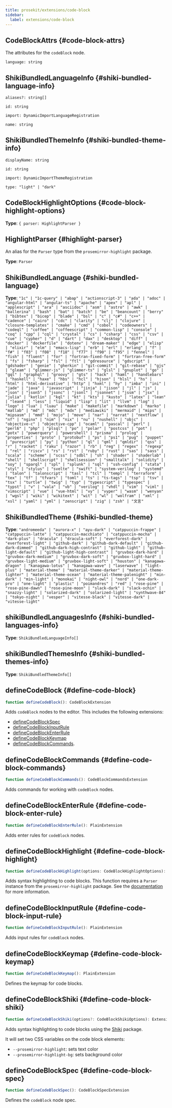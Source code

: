 ```yaml
---
title: prosekit/extensions/code-block
sidebar:
  label: extensions/code-block
---
```



## CodeBlockAttrs {#code-block-attrs}

The attributes for the `codeBlock` node.

<dl>

<dt>

`language: string`

</dt>

<dd>

</dd>

</dl>

## ShikiBundledLanguageInfo {#shiki-bundled-language-info}

<dl>

<dt>

`aliases?: string[]`

</dt>

<dd>

</dd>

<dt>

`id: string`

</dt>

<dd>

</dd>

<dt>

`import: DynamicImportLanguageRegistration`

</dt>

<dd>

</dd>

<dt>

`name: string`

</dt>

<dd>

</dd>

</dl>

## ShikiBundledThemeInfo {#shiki-bundled-theme-info}

<dl>

<dt>

`displayName: string`

</dt>

<dd>

</dd>

<dt>

`id: string`

</dt>

<dd>

</dd>

<dt>

`import: DynamicImportThemeRegistration`

</dt>

<dd>

</dd>

<dt>

`type: "light" | "dark"`

</dt>

<dd>

</dd>

</dl>

## CodeBlockHighlightOptions {#code-block-highlight-options}

**Type**: `{ parser: HighlightParser }`

## HighlightParser {#highlight-parser}

An alias for the `Parser` type from the `prosemirror-highlight` package.

**Type**: `Parser`

## ShikiBundledLanguage {#shiki-bundled-language}

**Type**: `"1c" | "1c-query" | "abap" | "actionscript-3" | "ada" | "adoc" | "angular-html" | "angular-ts" | "apache" | "apex" | "apl" | "applescript" | "ara" | "asciidoc" | "asm" | "astro" | "awk" | "ballerina" | "bash" | "bat" | "batch" | "be" | "beancount" | "berry" | "bibtex" | "bicep" | "blade" | "bsl" | "c" | "c#" | "c++" | "cadence" | "cairo" | "cdc" | "clarity" | "clj" | "clojure" | "closure-templates" | "cmake" | "cmd" | "cobol" | "codeowners" | "codeql" | "coffee" | "coffeescript" | "common-lisp" | "console" | "coq" | "cpp" | "cql" | "crystal" | "cs" | "csharp" | "css" | "csv" | "cue" | "cypher" | "d" | "dart" | "dax" | "desktop" | "diff" | "docker" | "dockerfile" | "dotenv" | "dream-maker" | "edge" | "elisp" | "elixir" | "elm" | "emacs-lisp" | "erb" | "erl" | "erlang" | "f" | "f#" | "f03" | "f08" | "f18" | "f77" | "f90" | "f95" | "fennel" | "fish" | "fluent" | "for" | "fortran-fixed-form" | "fortran-free-form" | "fs" | "fsharp" | "fsl" | "ftl" | "gdresource" | "gdscript" | "gdshader" | "genie" | "gherkin" | "git-commit" | "git-rebase" | "gjs" | "gleam" | "glimmer-js" | "glimmer-ts" | "glsl" | "gnuplot" | "go" | "gql" | "graphql" | "groovy" | "gts" | "hack" | "haml" | "handlebars" | "haskell" | "haxe" | "hbs" | "hcl" | "hjson" | "hlsl" | "hs" | "html" | "html-derivative" | "http" | "hxml" | "hy" | "imba" | "ini" | "jade" | "java" | "javascript" | "jinja" | "jison" | "jl" | "js" | "json" | "json5" | "jsonc" | "jsonl" | "jsonnet" | "jssm" | "jsx" | "julia" | "kotlin" | "kql" | "kt" | "kts" | "kusto" | "latex" | "lean" | "lean4" | "less" | "liquid" | "lisp" | "lit" | "llvm" | "log" | "logo" | "lua" | "luau" | "make" | "makefile" | "markdown" | "marko" | "matlab" | "md" | "mdc" | "mdx" | "mediawiki" | "mermaid" | "mips" | "mipsasm" | "mmd" | "mojo" | "move" | "nar" | "narrat" | "nextflow" | "nf" | "nginx" | "nim" | "nix" | "nu" | "nushell" | "objc" | "objective-c" | "objective-cpp" | "ocaml" | "pascal" | "perl" | "perl6" | "php" | "plsql" | "po" | "polar" | "postcss" | "pot" | "potx" | "powerquery" | "powershell" | "prisma" | "prolog" | "properties" | "proto" | "protobuf" | "ps" | "ps1" | "pug" | "puppet" | "purescript" | "py" | "python" | "ql" | "qml" | "qmldir" | "qss" | "r" | "racket" | "raku" | "razor" | "rb" | "reg" | "regex" | "regexp" | "rel" | "riscv" | "rs" | "rst" | "ruby" | "rust" | "sas" | "sass" | "scala" | "scheme" | "scss" | "sdbl" | "sh" | "shader" | "shaderlab" | "shell" | "shellscript" | "shellsession" | "smalltalk" | "solidity" | "soy" | "sparql" | "spl" | "splunk" | "sql" | "ssh-config" | "stata" | "styl" | "stylus" | "svelte" | "swift" | "system-verilog" | "systemd" | "talon" | "talonscript" | "tasl" | "tcl" | "templ" | "terraform" | "tex" | "tf" | "tfvars" | "toml" | "ts" | "ts-tags" | "tsp" | "tsv" | "tsx" | "turtle" | "twig" | "typ" | "typescript" | "typespec" | "typst" | "v" | "vala" | "vb" | "verilog" | "vhdl" | "vim" | "viml" | "vimscript" | "vue" | "vue-html" | "vy" | "vyper" | "wasm" | "wenyan" | "wgsl" | "wiki" | "wikitext" | "wit" | "wl" | "wolfram" | "xml" | "xsl" | "yaml" | "yml" | "zenscript" | "zig" | "zsh" | "文言"`

## ShikiBundledTheme {#shiki-bundled-theme}

**Type**: `"andromeeda" | "aurora-x" | "ayu-dark" | "catppuccin-frappe" | "catppuccin-latte" | "catppuccin-macchiato" | "catppuccin-mocha" | "dark-plus" | "dracula" | "dracula-soft" | "everforest-dark" | "everforest-light" | "github-dark" | "github-dark-default" | "github-dark-dimmed" | "github-dark-high-contrast" | "github-light" | "github-light-default" | "github-light-high-contrast" | "gruvbox-dark-hard" | "gruvbox-dark-medium" | "gruvbox-dark-soft" | "gruvbox-light-hard" | "gruvbox-light-medium" | "gruvbox-light-soft" | "houston" | "kanagawa-dragon" | "kanagawa-lotus" | "kanagawa-wave" | "laserwave" | "light-plus" | "material-theme" | "material-theme-darker" | "material-theme-lighter" | "material-theme-ocean" | "material-theme-palenight" | "min-dark" | "min-light" | "monokai" | "night-owl" | "nord" | "one-dark-pro" | "one-light" | "plastic" | "poimandres" | "red" | "rose-pine" | "rose-pine-dawn" | "rose-pine-moon" | "slack-dark" | "slack-ochin" | "snazzy-light" | "solarized-dark" | "solarized-light" | "synthwave-84" | "tokyo-night" | "vesper" | "vitesse-black" | "vitesse-dark" | "vitesse-light"`

## shikiBundledLanguagesInfo {#shiki-bundled-languages-info}

**Type**: `ShikiBundledLanguageInfo[]`

## shikiBundledThemesInfo {#shiki-bundled-themes-info}

**Type**: `ShikiBundledThemeInfo[]`

## defineCodeBlock {#define-code-block}

```ts
function defineCodeBlock(): CodeBlockExtension
```

Adds `codeBlock` nodes to the editor. This includes the following extensions:

* [defineCodeBlockSpec](code-block.md#define-code-block-spec)
* [defineCodeBlockInputRule](code-block.md#define-code-block-input-rule)
* [defineCodeBlockEnterRule](code-block.md#define-code-block-enter-rule)
* [defineCodeBlockKeymap](code-block.md#define-code-block-keymap)
* [defineCodeBlockCommands](code-block.md#define-code-block-commands).

## defineCodeBlockCommands {#define-code-block-commands}

```ts
function defineCodeBlockCommands(): CodeBlockCommandsExtension
```

Adds commands for working with `codeBlock` nodes.

## defineCodeBlockEnterRule {#define-code-block-enter-rule}

```ts
function defineCodeBlockEnterRule(): PlainExtension
```

Adds enter rules for `codeBlock` nodes.

## defineCodeBlockHighlight {#define-code-block-highlight}

```ts
function defineCodeBlockHighlight(options: CodeBlockHighlightOptions): Extension
```

Adds syntax highlighting to code blocks. This function requires a `Parser`
instance from the `prosemirror-highlight` package. See the
[documentation](https://github.com/ocavue/prosemirror-highlight) for more
information.

## defineCodeBlockInputRule {#define-code-block-input-rule}

```ts
function defineCodeBlockInputRule(): PlainExtension
```

Adds input rules for `codeBlock` nodes.

## defineCodeBlockKeymap {#define-code-block-keymap}

```ts
function defineCodeBlockKeymap(): PlainExtension
```

Defines the keymap for code blocks.

## defineCodeBlockShiki {#define-code-block-shiki}

```ts
function defineCodeBlockShiki(options?: CodeBlockShikiOptions): Extension
```

Adds syntax highlighting to code blocks using the [Shiki](https://github.com/shikijs/shiki) package.

It will set two CSS variables on the code block elements:

* `--prosemirror-highlight`: sets text color
* `--prosemirror-highlight-bg`: sets background color

## defineCodeBlockSpec {#define-code-block-spec}

```ts
function defineCodeBlockSpec(): CodeBlockSpecExtension
```

Defines the `codeBlock` node spec.
